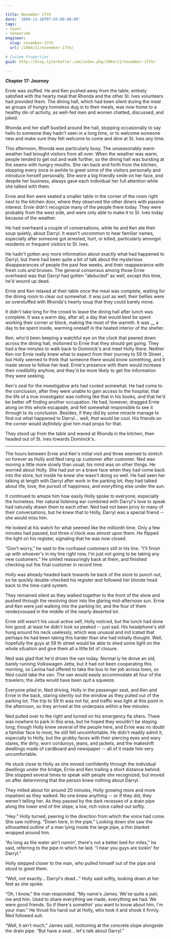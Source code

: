 ```yaml
---

title: November 17th
date: '2004-11-18T07:45:00-08:00'
tags:
- novel
- nanowrimo
engineer:
  slug: november-17th
  url: /2004/11/november-17th/

# Custom Properties
guid: http://blog.tylerbutler.com/index.php/2004/11/november-17th/

---
```


**Chapter 17: Journey**

Ernie was stuffed. He and Ken pushed away from the table, entirely satisfied
with the hearty meal that Rhonda and the other St. Ives volunteers had
provided them. The dining hall, which had been silent during the meal as
groups of hungry homeless dug in to their meals, was now home to a healthy din
of activity, as well-fed men and women chatted, discussed, and joked.

Rhonda and her staff bustled around the hall, stopping occasionally to say
hello to someone they hadn't seen in a long time, or to welcome someone new
and make sure they felt welcome to come and dine at St. Ives any time.

This afternoon, Rhonda was particularly busy. The unseasonably warm weather
had brought visitors from all over. When the weather was warm, people tended
to get out and walk further, so the dining hall was bursting at the seams with
hungry mouths. She ran back and forth from the kitchen, stopping every once in
awhile to greet some of the visitors personally and introduce herself
personally. She wore a big friendly smile on her face, and despite her
business, always gave each individual her full attention while she talked with
them.

Ernie and Ken were seated a smaller table in the corner of the room right
next to the kitchen door, where they observed the other diners with passive
interest. Ernie didn't recognize many of the people there today. They were
probably from the west side, and were only able to make it to St. Ives today
because of the weather.

He had overheard a couple of conversations, while he and Ken ate their soup
quietly, about Darryl. It wasn't uncommon to hear familiar names, especially
after someone got arrested, hurt, or killed, particularly amongst residents or
frequent visitors to St. Ives.

He hadn't gotten any more information about exactly what had happened to
Darryl, but there had been quite a bit of talk about the mysterious
disappearances of people the past few weeks, and their reappearance with fresh
cuts and bruises. The general consensus among those Ernie overheard was that
Darryl had gotten “abducted” as well, except this time, he'd wound up dead.

Ernie and Ken relaxed at their table once the meal was complete, waiting for
the dining room to clear out somewhat. It was just as well; their bellies were
so overstuffed with Rhonda's hearty soup that they could barely move.

It didn't take long for the crowd to leave the dining hall after lunch was
complete. It was a warm day, after all; a day that would best be spent working
their corner or block, making the most of the warmth. It was __ a day to
be spent inside, warming oneself in the heated interior of the shelter.

Ken, who'd been keeping a watchful eye on the clock that peered down across
the dining hall, motioned to Ernie that they should get going. They had a few
minutes to walk back to Dominick's and meet Holly there. Neither Ken nor Ernie
really knew what to expect from their journey to 59 th Street , but Holly
seemed to think that someone there would know something, and it made sense to
follow her lead. Ernie's presence with them would increase their credibility
anyhow, and they'd be more likely to get the information they were seeking.

Ken's zeal for the investigative arts had cooled somewhat. He had come to
the conclusion, after they were unable to gain access to the hospital, that
the life of a true investigator was nothing like that in his books, and that
he'd be better off finding another occupation. He had, however, dragged Ernie
along on this whole escapade, and felt somewhat responsible to see it through
to its conclusion. Besides, if they did by some miracle manage to find out
what happened to Darryl... well, _that_ would be cool. His friends on the
corner would _definitely_ give him mad props for that.

They stood up from the table and waved at Rhonda in the kitchen, then headed
out of St. Ives towards Dominick's.

* * *

The hours between Ernie and Ken's initial visit and three seemed to stretch
on forever as Holly and Ned rang up customer after customer. Ned was moving a
little more slowly than usual; his mind was on other things. He worried about
Holly. She had put on a brave face when they had come back into the store, but
inside he knew she wasn't doing so well. He had seen her talking at length
with Darryl after work in the parking lot; they had talked about life, love,
the pursuit of happiness, and everything else under the sun.

It continued to amaze him how easily Holly spoke to everyone, especially the
homeless. Her natural listening ear combined with Darryl's love to speak had
naturally drawn them to each other. Ned had not been privy to many of their
conversations, but he knew that to Holly, Darryl was a special friend -- she
would miss him.

He looked at his watch for what seemed like the millionth time. Only a few
minutes had passed, but three o'clock was almost upon them. He flipped the
light on his register, signaling that he was now closed.

“Don't worry,” he said to the confused customers still in his line. “I'll
finish up with whoever's in my line right now, I'm just not going to be taking
any new customers.” He smiled reassuringly back at them, and finished checking
out the final customer in record time.

Holly was already headed back towards he back of the store to punch out, so
he quickly double-checked his register and followed her blonde head back to
the time-card system.

They remained silent as they walked together to the front of the store and
pushed through the revolving door into the glaring mid-afternoon sun. Ernie
and Ken were just walking into the parking lot, and the four of them
rendezvoused in the middle of the nearly deserted lot.

Ernie still wasn't his usual active self, Holly noticed, but the lunch had
done him good; at least he didn't look so peaked -- just sad. His headphone's
still hung around his neck uselessly, which was unusual and ind icated that
perhaps he had been taking this harder than she had initially thought. Well,
hopefully the guys at 59 th street would be able to shed some light on the
whole situation and give them all a little bit of closure.

Ned was glad that he'd driven the van today. Normal ly he drove an old,
barely running Volkswagen Jetta, but it had not been cooperating this morning,
so Lavina had offered to take the bus to her job across town, so Ned could
take the van. The van would easily accommodate all four of the travelers; the
Jetta would have been quit a squeeze.

Everyone piled in, Ned driving, Holly in the passenger seat, and Ken and
Ernie in the back, staring silently out the window as they pulled out of the
parking lot. The trip to 59 th was not far, and traffic was light at this
point in the afternoon, so they arrived at the underpass within a few minutes.

Ned pulled over to the right and turned on his emergency fla shers. There
was nowhere to park in this area, but he hoped they wouldn't be staying long;
though Holly knew several of the people here, and Ernie was no doubt a
familiar face to most, he still felt uncomfortable. He didn't readily admit
it, especially to Holly, but the grubby faces with their piercing eyes and
wary stares, the dirty, worn corduroys, jeans, and jackets, and the makeshift
dwellings made of cardboard and newspaper -- all of it made him very
uncomfortable.

He stuck close to Holly as she moved confidently through the individual
dwellings under the bridge, Ernie and Ken trailing a short distance behind.
She stopped several times to speak with people she recognized, but moved on
after determining that the person knew nothing about Darryl.

They milled about for around 20 minutes, Holly growing more and more
impatient as they walked. No one knew anything -- or if they did, they weren't
telling her. As they passed by the dark recesses of a drain pipe along the
lower end of the slope, a low, rich voice called out softly.

“Hey.” Holly turned, peering in the direction from which the voice had come.
She saw nothing. “Down here, in the pipe.” Looking down she saw the
silhouetted outline of a man lying inside the large pipe, a thin blanket
wrapped around him.

“As long as the water ain't runnin', there's not a better bed for miles,” he
said, referring to the pipe in which he laid. “I hear you guys are lookin' for
Darryl.”

Holly stepped closer to the man, who pulled himself out of the pipe and
stood to greet them.

“Well, not exactly... Darryl's dead...” Holly said softly, looking down at
her feet as she spoke.

“Oh, I know,” the man responded. “My name's James. We'se quite a pair, me
and him. Used to share everything we made, everything we had. We were good
friends. So if there's somethin' you want to know about him, I'm your man.” He
thrust his hand out at Holly, who took it and shook it firmly. Ned followed
suit.

“Well, it ain't much,” James said, motioning at the concrete slope alongside
the drain pipe. “But have a seat... let's talk about Darryl.”

